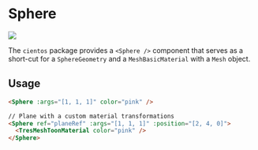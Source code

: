 # Sphere

![](/cientos/sphere.png)

The `cientos` package provides a `<Sphere />` component that serves as a short-cut for a `SphereGeometry` and a `MeshBasicMaterial` with a `Mesh` object.

## Usage

```html
<Sphere :args="[1, 1, 1]" color="pink" />

// Plane with a custom material transformations
<Sphere ref="planeRef" :args="[1, 1, 1]" :position="[2, 4, 0]">
  <TresMeshToonMaterial color="pink" />
</Sphere>
```


